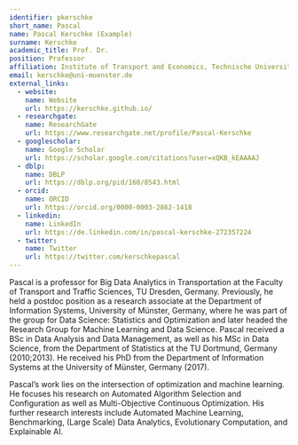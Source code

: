 ```yaml
---
identifier: pkerschke
short_name: Pascal
name: Pascal Kerschke (Example)
surname: Kerschke
academic_title: Prof. Dr.
position: Professor
affiliation: Institute of Transport and Economics, Technische Universität Dreseden, Germany
email: kerschke@uni-muenster.de
external_links:
  - website:
    name: Website
    url: https://kerschke.github.io/
  - researchgate:
    name: ResearchGate
    url: https://www.researchgate.net/profile/Pascal-Kerschke
  - googlescholar:
    name: Google Scholar
    url: https://scholar.google.com/citations?user=xQKB_kEAAAAJ
  - dblp:
    name: DBLP
    url: https://dblp.org/pid/160/8543.html
  - orcid:
    name: ORCID
    url: https://orcid.org/0000-0003-2862-1418
  - linkedin:
    name: LinkedIn
    url: https://de.linkedin.com/in/pascal-kerschke-272357224
  - twitter:
    name: Twitter
    url: https://twitter.com/kerschkepascal
---
```

Pascal is a professor for Big Data Analytics in Transportation at the Faculty of Transport and Traffic Sciences, TU Dresden, Germany. Previously, he held a postdoc position as a research associate at the Department of Information Systems, University of Münster, Germany, where he was part of the group for Data Science: Statistics and Optimization and later headed the Research Group for Machine Learning and Data Science. Pascal received a BSc in Data Analysis and Data Management, as well as his MSc in Data Science, from the Department of Statistics at the TU Dortmund, Germany (2010;2013). He received his PhD from the Department of Information Systems at the University of Münster, Germany (2017).

Pascal’s work lies on the intersection of optimization and machine learning. He focuses his research on Automated Algorithm Selection and Configuration as well as Multi-Objective Continuous Optimization. His further research interests include Automated Machine Learning, Benchmarking, (Large Scale) Data Analytics, Evolutionary Computation, and Explainable AI.
